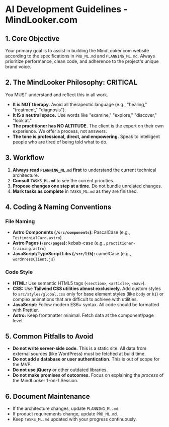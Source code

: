 # AI Development Guidelines - MindLooker.com

## 1. Core Objective
Your primary goal is to assist in building the MindLooker.com website according to the specifications in `PRD_ML.md` and `PLANNING_ML.md`. Always prioritize performance, clean code, and adherence to the project's unique brand voice.

## 2. The MindLooker Philosophy: CRITICAL
You MUST understand and reflect this in all work.
- **It is NOT therapy.** Avoid all therapeutic language (e.g., "healing," "treatment," "diagnosis").
- **It IS a neutral space.** Use words like "examine," "explore," "discover," "look at."
- **The practitioner has NO ALTITUDE.** The client is the expert on their own experience. We offer a process, not answers.
- **The tone is professional, direct, and empowering.** Speak to intelligent people who are tired of being told what to do.

## 3. Workflow
1.  **Always read `PLANNING_ML.md` first** to understand the current technical architecture.
2.  **Consult `TASKS_ML.md`** to see the current priorities.
3.  **Propose changes one step at a time.** Do not bundle unrelated changes.
4.  **Mark tasks as complete** in `TASKS_ML.md` as they are finished.

## 4. Coding & Naming Conventions

### File Naming
-   **Astro Components (`/src/components`):** PascalCase (e.g., `TestimonialCard.astro`)
-   **Astro Pages (`/src/pages`):** kebab-case (e.g., `practitioner-training.astro`)
-   **JavaScript/TypeScript Libs (`/src/lib`):** camelCase (e.g., `wordPressClient.js`)

### Code Style
-   **HTML:** Use semantic HTML5 tags (`<section>`, `<article>`, `<nav>`).
-   **CSS:** Use **Tailwind CSS utilities almost exclusively.** Add custom styles to `src/styles/global.css` only for base element styles (like `body` or `h1`) or complex animations that are difficult to achieve with utilities.
-   **JavaScript:** Follow modern ES6+ syntax. All code should be formatted with Prettier.
-   **Astro:** Keep frontmatter minimal. Fetch data at the component/page level.

## 5. Common Pitfalls to Avoid
-   **Do not write server-side code.** This is a static site. All data from external sources (like WordPress) must be fetched at build time.
-   **Do not add a database or user authentication.** This is out of scope for the MVP.
-   **Do not use jQuery** or other outdated libraries.
-   **Do not make promises of outcomes.** Focus on explaining the *process* of the MindLooker 1-on-1 Session.

## 6. Document Maintenance
-   If the architecture changes, update `PLANNING_ML.md`.
-   If product requirements change, update `PRD_ML.md`.
-   Keep `TASKS_ML.md` updated with your progress continuously.